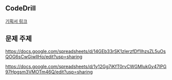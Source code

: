 ## CodeDrill

[기획서 링크](https://somber-purple-9f8.notion.site/226197566dc380c88fa3edb1089fc896?source=copy_link)


## 문제 주제

https://docs.google.com/spreadsheets/d/14GEb33rSK1zIerzfDf1lhzsZL5uOsQOG6sCwGiwlIHo/edit?usp=sharing

https://docs.google.com/spreadsheets/d/1y12Gg7iKfT0rvCWGMlukGy47lPG97Hpgsm3VMOTm46Q/edit?usp=sharing
